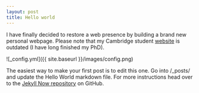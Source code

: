 ```yaml
---
layout: post
title: Hello world
---
```


I have finally decided to restore a web presence by building a brand new personal webpage. 
Please note that my Cambridge student [website](http://www.mrc-lmb.cam.ac.uk/genomes/guilhem) is outdated (I have long finished my PhD). 


![_config.yml]({{ site.baseurl }}/images/config.png)

The easiest way to make your first post is to edit this one. Go into /_posts/ and update the Hello World markdown file. For more instructions head over to the [Jekyll Now repository](https://github.com/barryclark/jekyll-now) on GitHub.
